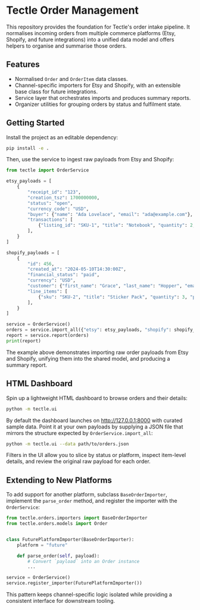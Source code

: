 # Tectle Order Management

This repository provides the foundation for Tectle's order intake pipeline. It
normalises incoming orders from multiple commerce platforms (Etsy, Shopify, and
future integrations) into a unified data model and offers helpers to organise
and summarise those orders.

## Features

- Normalised `Order` and `OrderItem` data classes.
- Channel-specific importers for Etsy and Shopify, with an extensible base
  class for future integrations.
- Service layer that orchestrates imports and produces summary reports.
- Organizer utilities for grouping orders by status and fulfilment state.

## Getting Started

Install the project as an editable dependency:

```bash
pip install -e .
```

Then, use the service to ingest raw payloads from Etsy and Shopify:

```python
from tectle import OrderService

etsy_payloads = [
    {
        "receipt_id": "123",
        "creation_tsz": 1700000000,
        "status": "open",
        "currency_code": "USD",
        "buyer": {"name": "Ada Lovelace", "email": "ada@example.com"},
        "transactions": [
            {"listing_id": "SKU-1", "title": "Notebook", "quantity": 2, "price": "12.50"}
        ],
    }
]

shopify_payloads = [
    {
        "id": 456,
        "created_at": "2024-05-10T14:30:00Z",
        "financial_status": "paid",
        "currency": "USD",
        "customer": {"first_name": "Grace", "last_name": "Hopper", "email": "grace@example.com"},
        "line_items": [
            {"sku": "SKU-2", "title": "Sticker Pack", "quantity": 3, "price": "4.00"}
        ],
    }
]

service = OrderService()
orders = service.import_all({"etsy": etsy_payloads, "shopify": shopify_payloads})
report = service.report(orders)
print(report)
```

The example above demonstrates importing raw order payloads from Etsy and
Shopify, unifying them into the shared model, and producing a summary report.

## HTML Dashboard

Spin up a lightweight HTML dashboard to browse orders and their details:

```bash
python -m tectle.ui
```

By default the dashboard launches on <http://127.0.0.1:8000> with curated sample
data. Point it at your own payloads by supplying a JSON file that mirrors the
structure expected by `OrderService.import_all`:

```bash
python -m tectle.ui --data path/to/orders.json
```

Filters in the UI allow you to slice by status or platform, inspect item-level
details, and review the original raw payload for each order.

## Extending to New Platforms

To add support for another platform, subclass `BaseOrderImporter`, implement the
`parse_order` method, and register the importer with the `OrderService`:

```python
from tectle.orders.importers import BaseOrderImporter
from tectle.orders.models import Order


class FuturePlatformImporter(BaseOrderImporter):
    platform = "future"

    def parse_order(self, payload):
        # Convert `payload` into an Order instance
        ...

service = OrderService()
service.register_importer(FuturePlatformImporter())
```

This pattern keeps channel-specific logic isolated while providing a consistent
interface for downstream tooling.
